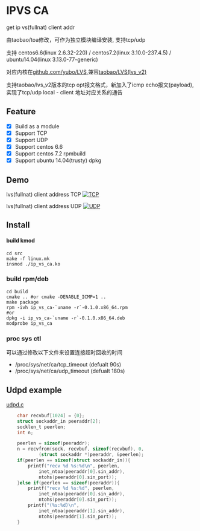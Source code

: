 # IPVS CA

get ip vs(fullnat) client addr 

由taobao/toa修改，可作为独立模块编译安装, 支持tcp/udp

支持 centos6.6(linux 2.6.32-220) / centos7.2(linux 3.10.0-237.4.5) / ubuntu14.04(linux 3.13.0-77-generic)

对应内核在[github.com/yubo/LVS](https://github.com/yubo/LVS/tree/lvs_v2),兼容[taobao/LVS(lvs_v2)](https://github.com/alibaba/LVS/tree/lvs_v2)

支持taobao/lvs_v2版本的tcp opt报文格式，新加入了icmp echo报文(payload),实现了tcp/udp local - client 地址对应关系的通告

## Feature
  - [x] Build as a module
  - [x] Support TCP
  - [x] Support UDP
  - [x] Support centos 6.6
  - [x] Support centos 7.2 rpmbuild
  - [x] Support ubuntu 14.04(trusty) dpkg

## Demo

lvs(fullnat) client address TCP
[![TCP](https://asciinema.org/a/7e1qyj3ovn8yfe6a3srfcj104.png)](https://asciinema.org/a/7e1qyj3ovn8yfe6a3srfcj104?autoplay=1)

lvs(fullnat) client address UDP
[![UDP](https://asciinema.org/a/c0q9u1jhr367qay237azaep5e.png)](https://asciinema.org/a/c0q9u1jhr367qay237azaep5e?autoplay=1)

## Install

#### build kmod
```shell
cd src
make -f linux.mk
insmod ./ip_vs_ca.ko
```

### build rpm/deb 
```shell
cd build
cmake .. #or cmake -DENABLE_ICMP=1 ..
make package
rpm -ivh ip_vs_ca-`uname -r`-0.1.0.x86_64.rpm
#or
dpkg -i ip_vs_ca-`uname -r`-0.1.0.x86_64.deb
modprobe ip_vs_ca
```

### proc sys ctl
可以通过修改以下文件来设置连接超时回收的时间
   - /proc/sys/net/ca/tcp_timeout (defualt 90s)
   - /proc/sys/net/ca/udp_timeout (defualt 180s)

## Udpd example

[udpd.c](udpd.c)

```c
	char recvbuf[1024] = {0};
	struct sockaddr_in peeraddr[2];
	socklen_t peerlen;
	int n;

	peerlen = sizeof(peeraddr);
	n = recvfrom(sock, recvbuf, sizeof(recvbuf), 0,
			(struct sockaddr *)peeraddr, &peerlen);
	if(peerlen == sizeof(struct sockaddr_in)){
		printf("recv %d %s:%d\n", peerlen,
			inet_ntoa(peeraddr[0].sin_addr),
			ntohs(peeraddr[0].sin_port));
	}else if(peerlen == sizeof(peeraddr)){
		printf("recv %d %s:%d", peerlen,
			inet_ntoa(peeraddr[0].sin_addr),
			ntohs(peeraddr[0].sin_port));
		printf("(%s:%d)\n",
			inet_ntoa(peeraddr[1].sin_addr),
			ntohs(peeraddr[1].sin_port));
	}
```
